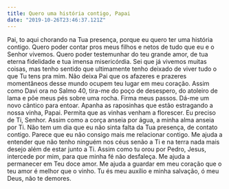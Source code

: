 ```yaml
---
title: Quero uma história contigo, Papai
date: "2019-10-26T23:46:37.121Z"
---
```


Pai, to aqui chorando na Tua presença, porque eu quero ter uma história contigo. Quero poder contar pros meus filhos e netos de tudo que eu e o Senhor vivemos. Quero poder testemunhar do teu grande amor, de tua eterna fidelidade e tua imensa misericórdia. Sei que já vivemos muitas coisas, mas tenho sentido que ultimamente tenho deixado de viver tudo o que Tu tens pra mim. Não deixa Pai que os afazeres e prazeres momentâneos desse mundo ocupem teu lugar em meu coração. Assim como Davi ora no Salmo 40, tira-me do poço de desespero, do atoleiro de lama e põe meus pés sobre uma rocha. Firma meus passos. Dá-me um novo cântico para entoar. Apanha as raposinhas que estão estragando a nossa vinha, Papai. Permita que as vinhas venham a florescer. Eu preciso de Ti, Senhor. Assim como a corça anseia por água, a minha alma anseia por Ti. Não tem um dia que eu não sinta falta da Tua presença, de contato contigo. Parece que eu não consigo mais me relacionar contigo. Me ajuda a entender que não tenho ninguém nos céus senão a Ti e na terra nada mais desejo além de estar junto a Ti. Assim como tu orou por Pedro, Jesus, intercede por mim, para que minha fé não desfaleça. Me ajuda a permanecer em Teu doce amor. Me ajuda a guardar em meu coração que o teu amor é melhor que o vinho. Tu és meu auxílio e minha salvação, ó meu Deus, não te demores.